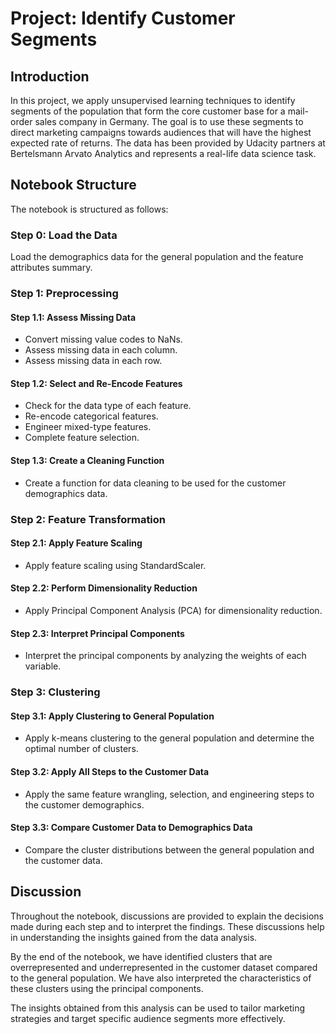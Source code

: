 # Project: Identify Customer Segments

## Introduction

In this project, we apply unsupervised learning techniques to identify segments of the population that form the core customer base for a mail-order sales company in Germany. The goal is to use these segments to direct marketing campaigns towards audiences that will have the highest expected rate of returns. The data has been provided by Udacity partners at Bertelsmann Arvato Analytics and represents a real-life data science task.

## Notebook Structure

The notebook is structured as follows:

### Step 0: Load the Data
Load the demographics data for the general population and the feature attributes summary.

### Step 1: Preprocessing
#### Step 1.1: Assess Missing Data
- Convert missing value codes to NaNs.
- Assess missing data in each column.
- Assess missing data in each row.

#### Step 1.2: Select and Re-Encode Features
- Check for the data type of each feature.
- Re-encode categorical features.
- Engineer mixed-type features.
- Complete feature selection.

#### Step 1.3: Create a Cleaning Function
- Create a function for data cleaning to be used for the customer demographics data.

### Step 2: Feature Transformation
#### Step 2.1: Apply Feature Scaling
- Apply feature scaling using StandardScaler.

#### Step 2.2: Perform Dimensionality Reduction
- Apply Principal Component Analysis (PCA) for dimensionality reduction.

#### Step 2.3: Interpret Principal Components
- Interpret the principal components by analyzing the weights of each variable.

### Step 3: Clustering
#### Step 3.1: Apply Clustering to General Population
- Apply k-means clustering to the general population and determine the optimal number of clusters.

#### Step 3.2: Apply All Steps to the Customer Data
- Apply the same feature wrangling, selection, and engineering steps to the customer demographics.

#### Step 3.3: Compare Customer Data to Demographics Data
- Compare the cluster distributions between the general population and the customer data.

## Discussion
Throughout the notebook, discussions are provided to explain the decisions made during each step and to interpret the findings. These discussions help in understanding the insights gained from the data analysis.

By the end of the notebook, we have identified clusters that are overrepresented and underrepresented in the customer dataset compared to the general population. We have also interpreted the characteristics of these clusters using the principal components.

The insights obtained from this analysis can be used to tailor marketing strategies and target specific audience segments more effectively.
